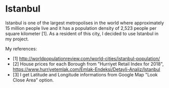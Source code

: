 # Istanbul
Istanbul is one of the largest metropolises in the world where approximately 15 million people live and it has a population density of 2,523 people per square kilometer [1]. As a resident of this city, I decided to use Istanbul in my project. 





My references:
* [1] http://worldpopulationreview.com/world-cities/istanbul-population/
* [2] House prices for each Borough from "Hurriyet Retail Index for 2018", https://www.hurriyetemlak.com/Emlak-Endeksi/Detayli-Analiz/Istanbul
* [3] I get Latitude and Longitude informations from Google Map "Look Close Area" option.
